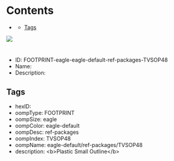 



Contents
========

* [](#)
	* [Tags](#tags)
  
![][im]
# 

- ID: FOOTPRINT-eagle-eagle-default-ref-packages-TVSOP48
- Name: 
- Description: 

## Tags

- hexID: 
- oompType: FOOTPRINT
- oompSize: eagle
- oompColor: eagle-default
- oompDesc: ref-packages
- oompIndex: TVSOP48
- oompName: eagle-default/ref-packages/TVSOP48
- description: &lt;b&gt;Plastic Small Outline&lt;/b&gt;



[im]: image.png

